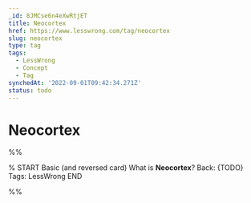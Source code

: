 ```yaml
---
_id: 8JMCse6n4eXwRtjET
title: Neocortex
href: https://www.lesswrong.com/tag/neocortex
slug: neocortex
type: tag
tags:
  - LessWrong
  - Concept
  - Tag
synchedAt: '2022-09-01T09:42:34.271Z'
status: todo
---
```


# Neocortex


%%

% START
Basic (and reversed card)
What is **Neocortex**?
Back: {TODO}
Tags: LessWrong
END

%%
	

